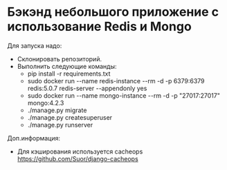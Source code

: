 # Бэкэнд небольшого приложение с использование Redis и Mongo

Для запуска надо:
  * Склонировать репозиторий.
  * Выполнить следующие команды:
    - pip install -r requirements.txt
    - sudo docker run --name redis-instance --rm -d -p 6379:6379 redis:5.0.7 redis-server --appendonly yes
    - sudo docker run --name mongo-instance --rm -d -p "27017:27017" mongo:4.2.3
    - ./manage.py migrate 
    - ./manage.py createsuperuser 
    - ./manage.py runserver
 
 Доп.информация:
   * Для кэширования используется cacheops https://github.com/Suor/django-cacheops
 
